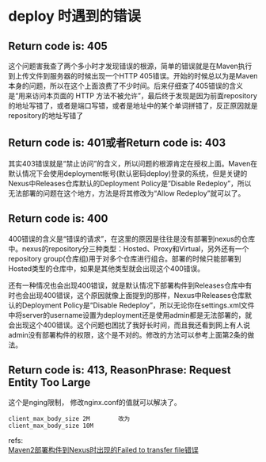 # deploy 时遇到的错误

## Return code is: 405
这个问题害我查了两个多小时才发现错误的根源，简单的错误就是在Maven执行到上传文件到服务器的时候出现一个HTTP 405错误。开始的时候总以为是Maven本身的问题，所以在这个上面浪费了不少时间。后来仔细查了405错误的含义是“用来访问本页面的 HTTP 方法不被允许”，最后终于发现是因为前面repository的地址写错了，或者是端口写错，或者是地址中的某个单词拼错了，反正原因就是repository的地址写错了

## Return code is: 401或者Return code is: 403
其实403错误就是“禁止访问”的含义，所以问题的根源肯定在授权上面。Maven在默认情况下会使用deployment帐号(默认密码deploy)登录的系统，但是关键的Nexus中Releases仓库默认的Deployment Policy是“Disable Redeploy”，所以无法部署的问题在这个地方，方法是将其修改为“Allow Redeploy”就可以了。

## Return code is: 400
400错误的含义是“错误的请求”，在这里的原因是往往是没有部署到nexus的仓库中。nexus的repository分三种类型：Hosted、Proxy和Virtual，另外还有一个repository group(仓库组)用于对多个仓库进行组合。部署的时候只能部署到Hosted类型的仓库中，如果是其他类型就会出现这个400错误。

还有一种情况也会出现400错误，就是默认情况下部署构件到Releases仓库中有时也会出现400错误，这个原因就像上面提到的那样，Nexus中Releases仓库默认的Deployment Policy是“Disable Redeploy”，所以无论你在settings.xml文件中将server的username设置为deployment还是使用admin都是无法部署的，就会出现这个400错误。这个问题也困扰了我好长时间，而且我还看到网上有人说admin没有部署构件的权限，这个是不对的。修改的方法可以参考上面第2条的做法。


## Return code is: 413, ReasonPhrase: Request Entity Too Large
这个是nging限制， 修改nginx.conf的值就可以解决了。

	client_max_body_size 2M        改为 
	client_max_body_size 10M 

refs:  
[Maven2部署构件到Nexus时出现的Failed to transfer file错误](http://www.javatang.com/archives/2010/01/23/4518375.html)  